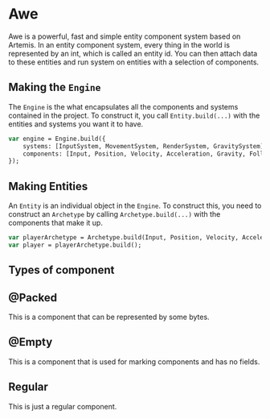 # Awe

Awe is a powerful, fast and simple entity component system based on Artemis. In
an entity component system, every thing in the world is represented by an int,
which is called an entity id. You can then attach data to these entities and run
system on entities with a selection of components.

## Making the `Engine`

The `Engine` is the what encapsulates all the components and systems contained in
the project. To construct it, you call `Entity.build(...)` with the entities and
systems you want it to have.

``` haxe
var engine = Engine.build({
	systems: [InputSystem, MovementSystem, RenderSystem, GravitySystem],
	components: [Input, Position, Velocity, Acceleration, Gravity, Follow]
});
```
## Making Entities

An `Entity` is an individual object in the `Engine`. To construct this, you need to
construct an `Archetype` by calling `Archetype.build(...)` with the components that
make it up.

``` haxe
var playerArchetype = Archetype.build(Input, Position, Velocity, Acceleration, Gravity);
var player = playerArchetype.build();
```

## Types of component
## @Packed
This is a component that can be represented by some bytes.
## @Empty
This is a component that is used for marking components and has no fields.
## Regular
This is just a regular component.